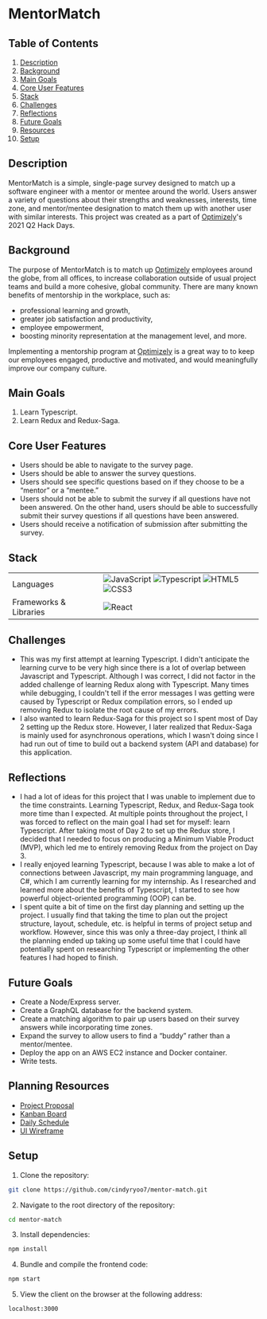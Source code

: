 # MentorMatch

## Table of Contents

1. [Description](#Description)
2. [Background](#Background)
3. [Main Goals](#Main-Goals)
4. [Core User Features](#Core-User-Features)
5. [Stack](#Stack)
6. [Challenges](#Challenges)
7. [Reflections](#Reflections)
8. [Future Goals](#Future-Goals)
9. [Resources](#Resources)
10. [Setup](#Setup)

## Description
MentorMatch is a simple, single-page survey designed to match up a software engineer with a mentor or mentee around the world. Users answer a variety of questions about their strengths and weaknesses, interests, time zone, and mentor/mentee designation to match them up with another user with similar interests. This project was created as a part of [Optimizely](https://www.optimizely.com/)'s 2021 Q2 Hack Days.

## Background
The purpose of MentorMatch is to match up [Optimizely](https://www.optimizely.com/) employees around the globe, from all offices, to increase collaboration outside of usual project teams and build a more cohesive, global community. There are many known benefits of mentorship in the workplace, such as: 
- professional learning and growth,
- greater job satisfaction and productivity,
- employee empowerment,
- boosting minority representation at the management level, and more.

Implementing a mentorship program at [Optimizely](https://www.optimizely.com/) is a great way to to keep our employees engaged, productive and motivated, and would meaningfully improve our company culture.

## Main Goals
1. Learn Typescript.
2. Learn Redux and Redux-Saga.

## Core User Features
- Users should be able to navigate to the survey page.
- Users should be able to answer the survey questions.
- Users should see specific questions based on if they choose to be a “mentor” or a “mentee.”
- Users should not be able to submit the survey if all questions have not been answered. On the other hand, users should be able to successfully submit their survey questions if all questions have been answered.
- Users should receive a notification of submission after submitting the survey.

## Stack
<table>
  <tr>
    <td>Languages</td>
    <td><img alt="JavaScript" src="https://img.shields.io/badge/javascript%20-%23323330.svg?&style=for-the-badge&logo=javascript&logoColor=%23F7DF1E"/>
    <img alt="Typescript" src="https://img.shields.io/badge/typescript%20-%23323330.svg?&style=for-the-badge&logo=typescript&logoColor=%23F7DF1E"/>
    <img alt="HTML5" src="https://img.shields.io/badge/html5%20-%23E34F26.svg?&style=for-the-badge&logo=html5&logoColor=white"/>
    <img alt="CSS3" src="https://img.shields.io/badge/css3%20-%231572B6.svg?&style=for-the-badge&logo=css3&logoColor=white"/></td>
  </tr>
  <tr>
    <td>Frameworks & Libraries</td>
    <td><img alt="React" src="https://img.shields.io/badge/react%20-%2320232a.svg?&style=for-the-badge&logo=react&logoColor=%2361DAFB"/>
  </tr>
  <tr>
</table>

## Challenges
- This was my first attempt at learning Typescript. I didn't anticipate the learning curve to be very high since there is a lot of overlap between Javascript and Typescript. Although I was correct, I did not factor in the added challenge of learning Redux along with Typescript. Many times while debugging, I couldn't tell if the error messages I was getting were caused by Typescript or Redux compilation errors, so I ended up removing Redux to isolate the root cause of my errors.
- I also wanted to learn Redux-Saga for this project so I spent most of Day 2 setting up the Redux store. However, I later realized that Redux-Saga is mainly used for asynchronous operations, which I wasn't doing since I had run out of time to build out a backend system (API and database) for this application.

## Reflections
- I had a lot of ideas for this project that I was unable to implement due to the time constraints. Learning Typescript, Redux, and Redux-Saga took more time than I expected. At multiple points throughout the project, I was forced to reflect on the main goal I had set for myself: learn Typescript. After taking most of Day 2 to set up the Redux store, I decided that I needed to focus on producing a Minimum Viable Product (MVP), which led me to entirely removing Redux from the project on Day 3.
- I really enjoyed learning Typescript, because I was able to make a lot of connections between Javascript, my main programming language, and C#, which I am currently learning for my internship. As I researched and learned more about the benefits of Typescript, I started to see how powerful object-oriented programming (OOP) can be.
- I spent quite a bit of time on the first day planning and setting up the project. I usually find that taking the time to plan out the project structure, layout, schedule, etc. is helpful in terms of project setup and workflow. However, since this was only a three-day project, I think all the planning ended up taking up some useful time that I could have potentially spent on researching Typescript or implementing the other features I had hoped to finish.
 
## Future Goals
- Create a Node/Express server.
- Create a GraphQL database for the backend system.
- Create a matching algorithm to pair up users based on their survey answers while incorporating time zones.
- Expand the survey to allow users to find a “buddy” rather than a mentor/mentee.
- Deploy the app on an AWS EC2 instance and Docker container.
- Write tests.

## Planning Resources
- [Project Proposal](https://docs.google.com/document/d/1sXXjkWaoCERV-yV1g7NR-_5TsEtnW88SqaGlAjuL7hE/edit)
- [Kanban Board](https://insitesoft.atlassian.net/jira/software/projects/MATCH/boards/275)
- [Daily Schedule](https://docs.google.com/spreadsheets/d/1IcfjICIIbvXUIDiUfWuX__MDibgO9ARvIpfPs9ygUdA/edit#gid=606660407)
- [UI Wireframe](https://www.figma.com/file/U5ONPIUsNVR8wP4BkoHXDe/MentorMatch)

## Setup
1. Clone the repository:
```sh
git clone https://github.com/cindyryoo7/mentor-match.git
```
2. Navigate to the root directory of the repository:
```sh
cd mentor-match
```
3. Install dependencies:
```sh
npm install
```
4. Bundle and compile the frontend code:
```sh
npm start
```
5. View the client on the browser at the following address:
```sh
localhost:3000
```